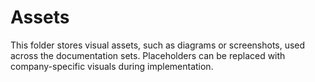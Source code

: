 <!-- ✅ -->
# Assets

This folder stores visual assets, such as diagrams or screenshots, used across the documentation sets. Placeholders can be replaced with company-specific visuals during implementation.
